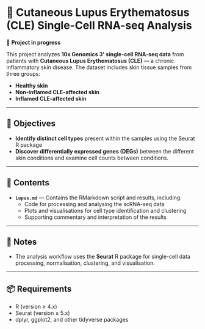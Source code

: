 # 🧬 Cutaneous Lupus Erythematosus (CLE) Single-Cell RNA-seq Analysis

🚧 **Project in progress**

This project analyzes **10x Genomics 3' single-cell RNA-seq data** from patients with **Cutaneous Lupus Erythematosus (CLE)** — a chronic inflammatory skin disease. The dataset includes skin tissue samples from three groups:
- **Healthy skin**
- **Non-inflamed CLE-affected skin**
- **Inflamed CLE-affected skin**

---

## 🎯 Objectives

- **Identify distinct cell types** present within the samples using the Seurat R package
- **Discover differentially expressed genes (DEGs)** between the different skin conditions and examine cell counts between conditions.

---

## 📄 Contents

- **`Lupus.md`** — Contains the RMarkdown script and results, including:
  - Code for processing and analysing the scRNA-seq data
  - Plots and visualisations for cell type identification and clustering
  - Supporting commentary and interpretation of the results

---

## 📌 Notes

- The analysis workflow uses the **Seurat** R package for single-cell data processing, normalisation, clustering, and visualisation.

---

## 📦 Requirements

- R (version ≥ 4.x)
- Seurat (version ≥ 5.x)
- dplyr, ggplot2, and other tidyverse packages



